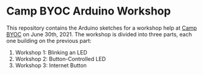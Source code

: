 # Camp BYOC Arduino Workshop

This repository contains the Arduino sketches for a workshop help at [Camp BYOC](https://campbyoc.com/) on June 30th, 2021. The workshop is divided into three parts, each one building on the previous part:

1. Workshop 1: Blinking an LED
2. Workshop 2: Button-Controlled LED
3. Workshop 3: Internet Button
